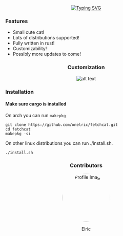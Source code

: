 <div align="center">

[![Typing SVG](https://readme-typing-svg.demolab.com?font=Maple+Mono&size=50&duration=3500&pause=750&color=E8E3E3&center=true&vCenter=true&random=false&width=525&height=145&lines=Catnip;Fetch+the+cat!;Sniff+sniff)](https://git.io/typing-svg)
</div>

### Features
* Small cute cat!
* Lots of distributions supported!
* Fully written in rust!
* Customizability!
* Possibly more updates to come!


<div align="center">

### Customization
![alt text](https://github.com/onelric/fetchcat/blob/main/img/img.png?raw=true)
</div>

### Installation
#### Make sure cargo is installed

On arch you can run `makepkg`
```
git clone https://github.com/onelric/fetchcat.git
cd fetchcat
makepkg -si
```
On other linux distributions you can run ./install.sh.
```
./install.sh
```
<div align="center">


### Contributors

<img src="https://github.com/onelric/fetchcat/blob/main/img/profile.png?raw=true" alt="Profile Image" style="width:150px;height:150px;border-radius:50%;">

Elric

</div>
